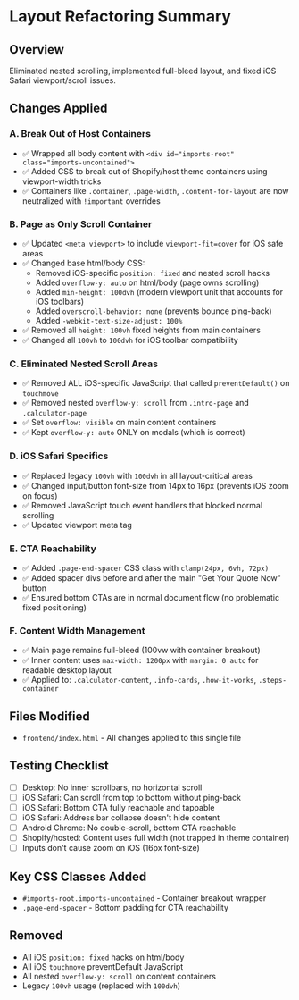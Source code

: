 # Layout Refactoring Summary

## Overview
Eliminated nested scrolling, implemented full-bleed layout, and fixed iOS Safari viewport/scroll issues.

## Changes Applied

### A. Break Out of Host Containers
- ✅ Wrapped all body content with `<div id="imports-root" class="imports-uncontained">`
- ✅ Added CSS to break out of Shopify/host theme containers using viewport-width tricks
- ✅ Containers like `.container`, `.page-width`, `.content-for-layout` are now neutralized with `!important` overrides

### B. Page as Only Scroll Container
- ✅ Updated `<meta viewport>` to include `viewport-fit=cover` for iOS safe areas
- ✅ Changed base html/body CSS:
  - Removed iOS-specific `position: fixed` and nested scroll hacks
  - Added `overflow-y: auto` on html/body (page owns scrolling)
  - Added `min-height: 100dvh` (modern viewport unit that accounts for iOS toolbars)
  - Added `overscroll-behavior: none` (prevents bounce ping-back)
  - Added `-webkit-text-size-adjust: 100%`
- ✅ Removed all `height: 100vh` fixed heights from main containers
- ✅ Changed all `100vh` to `100dvh` for iOS toolbar compatibility

### C. Eliminated Nested Scroll Areas
- ✅ Removed ALL iOS-specific JavaScript that called `preventDefault()` on `touchmove`
- ✅ Removed nested `overflow-y: scroll` from `.intro-page` and `.calculator-page`
- ✅ Set `overflow: visible` on main content containers
- ✅ Kept `overflow-y: auto` ONLY on modals (which is correct)

### D. iOS Safari Specifics
- ✅ Replaced legacy `100vh` with `100dvh` in all layout-critical areas
- ✅ Changed input/button font-size from 14px to 16px (prevents iOS zoom on focus)
- ✅ Removed JavaScript touch event handlers that blocked normal scrolling
- ✅ Updated viewport meta tag

### E. CTA Reachability
- ✅ Added `.page-end-spacer` CSS class with `clamp(24px, 6vh, 72px)`
- ✅ Added spacer divs before and after the main "Get Your Quote Now" button
- ✅ Ensured bottom CTAs are in normal document flow (no problematic fixed positioning)

### F. Content Width Management
- ✅ Main page remains full-bleed (100vw with container breakout)
- ✅ Inner content uses `max-width: 1200px` with `margin: 0 auto` for readable desktop layout
- ✅ Applied to: `.calculator-content`, `.info-cards`, `.how-it-works`, `.steps-container`

## Files Modified
- `frontend/index.html` - All changes applied to this single file

## Testing Checklist
- [ ] Desktop: No inner scrollbars, no horizontal scroll
- [ ] iOS Safari: Can scroll from top to bottom without ping-back
- [ ] iOS Safari: Bottom CTA fully reachable and tappable
- [ ] iOS Safari: Address bar collapse doesn't hide content
- [ ] Android Chrome: No double-scroll, bottom CTA reachable
- [ ] Shopify/hosted: Content uses full width (not trapped in theme container)
- [ ] Inputs don't cause zoom on iOS (16px font-size)

## Key CSS Classes Added
- `#imports-root.imports-uncontained` - Container breakout wrapper
- `.page-end-spacer` - Bottom padding for CTA reachability

## Removed
- All iOS `position: fixed` hacks on html/body
- All iOS `touchmove` preventDefault JavaScript
- All nested `overflow-y: scroll` on content containers
- Legacy `100vh` usage (replaced with `100dvh`)
